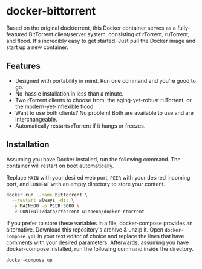# docker-bittorrent

Based on the original docktorrent, this Docker container serves as a fully-featured BitTorrent client/server system, consisting of rTorrent, ruTorrent, and flood. It's incredibly easy to get started. Just pull the Docker image and start up a new container.

## Features

* Designed with portability in mind. Run one command and you're good to go.
* No-hassle installation in less than a minute.
* Two rTorrent clients to choose from: the aging-yet-robust ruTorrent, or the modern-yet-inflexible flood.
* Want to use both clients? No problem! Both are available to use and are interchangeable.
* Automatically restarts rTorrent if it hangs or freezes.

## Installation

Assuming you have Docker installed, run the following command. The container will restart on boot automatically.

Replace `MAIN` with your desired web port, `PEER` with your desired incoming port, and `CONTENT` with an empty directory to store your content.

```bash
docker run --name bittorrent \
  --restart always -dit \
  -p MAIN:80 -p PEER:5000 \
  -v CONTENT:/data/rtorrent winneon/docker-rtorrent
```

If you prefer to store these variables in a file, docker-compose provides an alternative. Download this repository's archive & unzip it. Open `docker-compose.yml` in your text editor of choice and replace the lines that have comments with your desired parameters. Afterwards, assuming you have docker-compose installed, run the following command inside the directory.

```bash
docker-compose up
```
